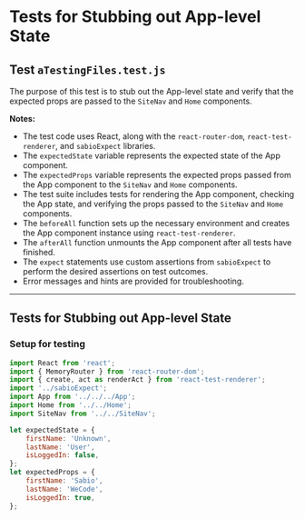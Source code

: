 # Tests for Stubbing out App-level State

## Test `aTestingFiles.test.js`

The purpose of this test is to stub out the App-level state and verify that the expected props are passed to the `SiteNav` and `Home` components.

**Notes:**

- The test code uses React, along with the `react-router-dom`, `react-test-renderer`, and `sabioExpect` libraries.
- The `expectedState` variable represents the expected state of the App component.
- The `expectedProps` variable represents the expected props passed from the App component to the `SiteNav` and `Home` components.
- The test suite includes tests for rendering the App component, checking the App state, and verifying the props passed to the `SiteNav` and `Home` components.
- The `beforeAll` function sets up the necessary environment and creates the App component instance using `react-test-renderer`.
- The `afterAll` function unmounts the App component after all tests have finished.
- The `expect` statements use custom assertions from `sabioExpect` to perform the desired assertions on test outcomes.
- Error messages and hints are provided for troubleshooting.

---

## Tests for Stubbing out App-level State

### Setup for testing

```javascript
import React from 'react';
import { MemoryRouter } from 'react-router-dom';
import { create, act as renderAct } from 'react-test-renderer';
import '../sabioExpect';
import App from '../../../App';
import Home from '../../Home';
import SiteNav from '../../SiteNav';

let expectedState = {
	firstName: 'Unknown',
	lastName: 'User',
	isLoggedIn: false,
};
let expectedProps = {
	firstName: 'Sabio',
	lastName: 'WeCode',
	isLoggedIn: true,
};
```
